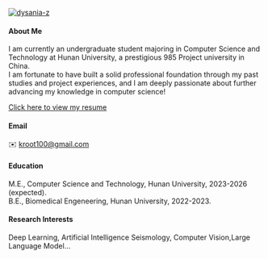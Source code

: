 

[![dysania-z](https://img.shields.io/badge/dysania-z-github-blue?logo=github)](https://github.com/dysania-z)

#### About Me
I am currently an undergraduate student majoring in Computer Science and Technology at Hunan University, a prestigious 985 Project university in China.\
I am fortunate to have built a solid professional foundation through my past studies and project experiences, and I am deeply passionate about further advancing my knowledge in computer science!
<p>
<a href="docs/resume of Ruixi Zhong.pdf" target="_blank">Click here to view my resume </a>

#### Email
✉️ [kroot100@gmail.com](mailto:kroot100@gmail.com)

#### Education
M.E., Computer Science and Technology, Hunan University, 2023-2026 (expected).\
B.E., Biomedical Engeneering, Hunan University, 2022-2023.

#### Research Interests
Deep Learning, Artificial Intelligence Seismology, Computer Vision,Large Language Model...


